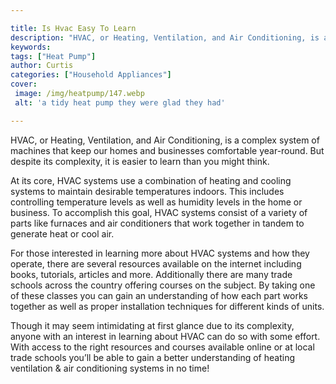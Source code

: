 ```yaml
---

title: Is Hvac Easy To Learn
description: "HVAC, or Heating, Ventilation, and Air Conditioning, is a complex system of machines that keep our homes and businesses comfortabl...get the full scoop"
keywords: 
tags: ["Heat Pump"]
author: Curtis
categories: ["Household Appliances"]
cover: 
 image: /img/heatpump/147.webp
 alt: 'a tidy heat pump they were glad they had'

---
```


HVAC, or Heating, Ventilation, and Air Conditioning, is a complex system of machines that keep our homes and businesses comfortable year-round. But despite its complexity, it is easier to learn than you might think. 

At its core, HVAC systems use a combination of heating and cooling systems to maintain desirable temperatures indoors. This includes controlling temperature levels as well as humidity levels in the home or business. To accomplish this goal, HVAC systems consist of a variety of parts like furnaces and air conditioners that work together in tandem to generate heat or cool air. 

For those interested in learning more about HVAC systems and how they operate, there are several resources available on the internet including books, tutorials, articles and more. Additionally there are many trade schools across the country offering courses on the subject. By taking one of these classes you can gain an understanding of how each part works together as well as proper installation techniques for different kinds of units. 

Though it may seem intimidating at first glance due to its complexity, anyone with an interest in learning about HVAC can do so with some effort. With access to the right resources and courses available online or at local trade schools you’ll be able to gain a better understanding of heating ventilation & air conditioning systems in no time!
